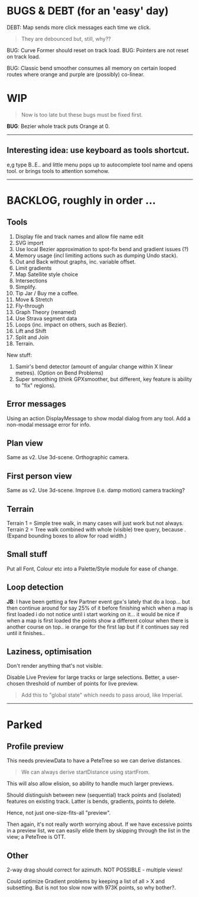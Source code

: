 
# BUGS & DEBT (for an 'easy' day)

DEBT: Map sends more click messages each time we click. 
> They are debounced but, still, why??

BUG: Curve Former should reset on track load.
BUG: Pointers are not reset on track load.

BUG: Classic bend smoother consumes all memory on certain looped routes where
     orange and purple are (possibly) co-linear.

# WIP

> Now is too late but these bugs must be fixed first.

**BUG**: Bezier whole track puts Orange at 0.

---

## Interesting idea: use keyboard as tools shortcut.
e,g type B..E.. and little menu pops up to autocomplete tool name and opens tool.
or brings tools to attention somehow.

---

# BACKLOG, roughly in order ...

## Tools

1. Display file and track names and allow file name edit
2. SVG import
3. Use local Bezier approximation to spot-fix bend and gradient issues (?)
4. Memory usage (incl limiting actions such as dumping Undo stack).
5. Out and Back without graphs, inc. variable offset.
6. Limit gradients
7. Map Satellite style choice
8. Intersections
9. Simplify.
10. Tip Jar / Buy me a coffee.
11. Move & Stretch
12. Fly-through
13. Graph Theory (renamed)
14. Use Strava segment data
15. Loops (inc. impact on others, such as Bezier).
16. Lift and Shift
17. Split and Join
18. Terrain.

New stuff:
1. Samir's bend detector (amount of angular change within X linear metres). (Option on Bend Problems)
2. Super smoothing  (think GPXsmoother, but different, key feature is ability to "fix" regions).

## Error messages

Using an action DisplayMessage to show modal dialog from any tool. 
Add a non-modal message error for info.

## Plan view

Same as v2. Use 3d-scene. Orthographic camera.

## First person view

Same as v2. Use 3d-scene. Improve (i.e. damp motion) camera tracking?

## Terrain

Terrain 1 = Simple tree walk, in many cases will just work but not always.
Terrain 2 = Tree walk combined with whole (visible) tree query, because <track loops>.
(Expand bounding boxes to allow for road width.)

## Small stuff

Put all Font, Colour etc into a Palette/Style module for ease of change.

## Loop detection

**JB**: I have been getting a few Partner event gpx's lately that do a loop... but then continue around for say 25% of it before finishing which when a map is first loaded i do not notice until i start working on it... it would be nice if when a map is first loaded the points show a different colour when there is another course on top.. ie orange for the first lap but if it continues say red until it finishes..

## Laziness, optimisation

Don't render anything that's not visible.

Disable Live Preview for large tracks or large selections.
Better, a user-chosen threshold of number of points for live preview.
> Add this to "global state" which needs to pass aroud, like Imperial.

---

# Parked

## Profile preview

This needs previewData to have a PeteTree so we can derive distances.
> We can always derive startDistance using startFrom.

This will also allow elision, so ability to handle much larger previews.

Should distinguish between new (sequential) track points and (isolated) features
on existing track. Latter is bends, gradients, points to delete.

Hence, not just one-size-fits-all "preview".

Then again, it's not really worth worrying about. If we have excessive points
in a preview list, we can easily elide them by skipping through the list in the
view; a PeteTree is OTT.

## Other 

2-way drag should correct for azimuth. NOT POSSIBLE - multiple views!

Could optimize Gradient problems by keeping a list of all > X and subsetting.
But is not too slow now with 973K points, so why bother?.